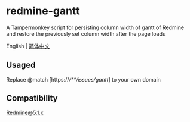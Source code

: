 # redmine-gantt
A Tampermonkey script for persisting column width of gantt of Redmine and restore the previously set column width after the page loads

English | [简体中文](./README-zh_CN.md)

## Usaged
Replace @match \[https:\/\/*\/**\/issues\/gantt*\] to your own domain

## Compatibility
Redmine@5.1.x
